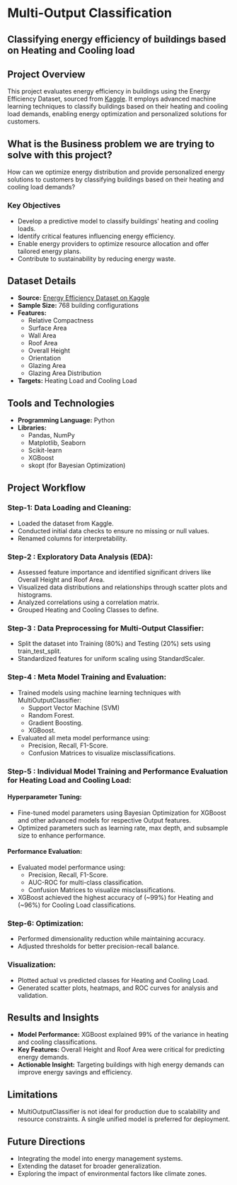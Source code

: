 # Multi-Output Classification
 
## Classifying energy efficiency of buildings based on Heating and Cooling load

## Project Overview
This project evaluates energy efficiency in buildings using the Energy Efficiency Dataset, sourced from [Kaggle](https://www.kaggle.com/datasets/elikplim/eergy-efficiency-dataset). It employs advanced machine learning techniques to classify buildings based on their heating and cooling load demands, enabling energy optimization and personalized solutions for customers.

## What is the Business problem we are trying to solve with this project?
How can we optimize energy distribution and provide personalized energy solutions to customers by classifying buildings based on their heating and cooling load demands?

### Key Objectives
- Develop a predictive model to classify buildings' heating and cooling loads.
- Identify critical features influencing energy efficiency.
- Enable energy providers to optimize resource allocation and offer tailored energy plans.
- Contribute to sustainability by reducing energy waste.

## Dataset Details
- **Source:** [Energy Efficiency Dataset on Kaggle](https://www.kaggle.com/datasets/elikplim/eergy-efficiency-dataset)
- **Sample Size:** 768 building configurations
- **Features:**
  - Relative Compactness
  - Surface Area
  - Wall Area
  - Roof Area
  - Overall Height
  - Orientation
  - Glazing Area
  - Glazing Area Distribution
- **Targets:** Heating Load and Cooling Load

## Tools and Technologies
- **Programming Language:** Python
- **Libraries:**
  - Pandas, NumPy
  - Matplotlib, Seaborn
  - Scikit-learn
  - XGBoost
  - skopt (for Bayesian Optimization)

## Project Workflow

### Step-1: Data Loading and Cleaning:
- Loaded the dataset from Kaggle.
- Conducted initial data checks to ensure no missing or null values.
- Renamed columns for interpretability.

### Step-2 : Exploratory Data Analysis (EDA):
- Assessed feature importance and identified significant drivers like Overall Height and Roof Area.
- Visualized data distributions and relationships through scatter plots and histograms.
- Analyzed correlations using a correlation matrix.
- Grouped Heating and Cooling Classes to define.

### Step-3 : Data Preprocessing for Multi-Output Classifier:
- Split the dataset into Training (80%) and Testing (20%) sets using train_test_split.
- Standardized features for uniform scaling using StandardScaler.

### Step-4 : Meta Model Training and Evaluation:
- Trained models using machine learning techniques with MultiOutputClassifier:
  - Support Vector Machine (SVM) 
  - Random Forest.
  - Gradient Boosting.
  - XGBoost.
- Evaluated all meta model performance using:
  - Precision, Recall, F1-Score.
  - Confusion Matrices to visualize misclassifications.

### Step-5 : Individual Model Training and Performance Evaluation for Heating Load and Cooling Load:
#### Hyperparameter Tuning:
- Fine-tuned model parameters using Bayesian Optimization for XGBoost and other advanced models for respective Output features.
- Optimized parameters such as learning rate, max depth, and subsample size to enhance performance.

#### Performance Evaluation:
- Evaluated model performance using:
  - Precision, Recall, F1-Score.
  - AUC-ROC for multi-class classification.
  - Confusion Matrices to visualize misclassifications.
- XGBoost achieved the highest accuracy of (~99%) for Heating and (~96%) for Cooling Load classifications.

### Step-6: Optimization:
- Performed dimensionality reduction while maintaining accuracy.
- Adjusted thresholds for better precision-recall balance.

### Visualization:
- Plotted actual vs predicted classes for Heating and Cooling Load.
- Generated scatter plots, heatmaps, and ROC curves for analysis and validation.

## Results and Insights
- **Model Performance:** XGBoost explained 99% of the variance in heating and cooling classifications.
- **Key Features:** Overall Height and Roof Area were critical for predicting energy demands.
- **Actionable Insight:** Targeting buildings with high energy demands can improve energy savings and efficiency.

## Limitations
- MultiOutputClassifier is not ideal for production due to scalability and resource constraints. A single unified model is preferred for deployment.

## Future Directions
- Integrating the model into energy management systems.
- Extending the dataset for broader generalization.
- Exploring the impact of environmental factors like climate zones.
